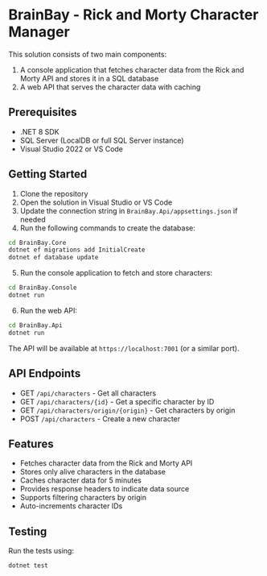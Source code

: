 # BrainBay - Rick and Morty Character Manager

This solution consists of two main components:
1. A console application that fetches character data from the Rick and Morty API and stores it in a SQL database
2. A web API that serves the character data with caching

## Prerequisites

- .NET 8 SDK
- SQL Server (LocalDB or full SQL Server instance)
- Visual Studio 2022 or VS Code

## Getting Started

1. Clone the repository
2. Open the solution in Visual Studio or VS Code
3. Update the connection string in `BrainBay.Api/appsettings.json` if needed
4. Run the following commands to create the database:

```bash
cd BrainBay.Core
dotnet ef migrations add InitialCreate
dotnet ef database update
```

5. Run the console application to fetch and store characters:

```bash
cd BrainBay.Console
dotnet run
```

6. Run the web API:

```bash
cd BrainBay.Api
dotnet run
```

The API will be available at `https://localhost:7001` (or a similar port).

## API Endpoints

- GET `/api/characters` - Get all characters
- GET `/api/characters/{id}` - Get a specific character by ID
- GET `/api/characters/origin/{origin}` - Get characters by origin
- POST `/api/characters` - Create a new character

## Features

- Fetches character data from the Rick and Morty API
- Stores only alive characters in the database
- Caches character data for 5 minutes
- Provides response headers to indicate data source
- Supports filtering characters by origin
- Auto-increments character IDs

## Testing

Run the tests using:

```bash
dotnet test
``` 